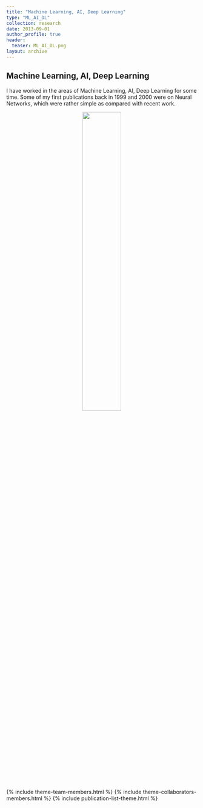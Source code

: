 ```yaml
---
title: "Machine Learning, AI, Deep Learning"
type: "ML_AI_DL"
collection: research
date: 2013-09-01
author_profile: true
header:
  teaser: ML_AI_DL.png
layout: archive
---
```




<h2> Machine Learning, AI, Deep Learning </h2>

I have worked in the areas of Machine Learning, AI, Deep Learning for some time. Some of my first publications back in 1999 and 2000 were on Neural Networks, which were rather simple as compared with recent work. <br>



<div style="text-align: center">
<img src='../../images/ML_AI_DL.png' style='width: 45%'> <br> <br>
</div>

{% include theme-team-members.html %}
{% include theme-collaborators-members.html %}
{% include publication-list-theme.html %}
